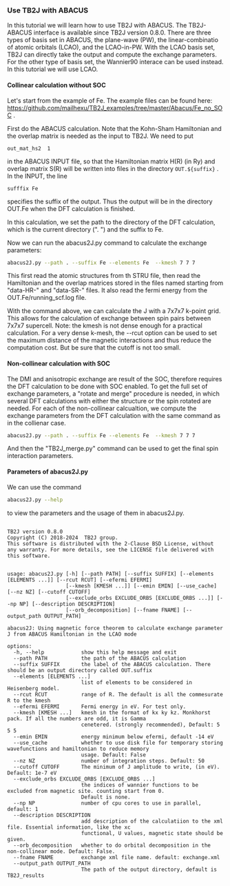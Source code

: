 ### Use TB2J with ABACUS

In this tutorial we will learn how to use TB2J with ABACUS.  The TB2J-ABACUS interface is available since TB2J version 0.8.0. There are three types of basis set in ABACUS, the plane-wave (PW), the linear-combinatio of atomic orbitals (LCAO), and the LCAO-in-PW. With the LCAO basis set, TB2J can directly take the output and compute the exchange parameters. For the other type of basis set, the Wannier90 interace can be used instead.  In this tutorial we will use LCAO. 


#### Collinear calculation without SOC

Let's start from the example of Fe. The example files can be found here: https://github.com/mailhexu/TB2J_examples/tree/master/Abacus/Fe_no_SOC . 

First do the ABACUS calculation. Note that the Kohn-Sham Hamiltonian and the overlap matrix is needed as the input to TB2J. We need to put 

``` 
out_mat_hs2  1 
```

in the ABACUS INPUT file, so that the Hamiltonian matrix H(R) (in Ry) and overlap matrix S(R) will be written into files in the directory `OUT.${suffix}` . In the INPUT, the line

```
sufffix Fe
```

specifies the suffix of the output. Thus the output will be in the directory OUT.Fe when the DFT calculation is finished.

 In this calculation, we set the  path to the directory of the DFT calculation, which is the current directory (". ") and the suffix to Fe. 

Now we can run the abacus2J.py command to calculate the exchange parameters:

```bash
abacus2J.py --path . --suffix Fe --elements Fe  --kmesh 7 7 7
```

This first read the atomic structures from th STRU file,  then read the Hamiltonian and the overlap matrices stored in the files named starting from "data-HR-" and "data-SR-" files.  It also read the fermi energy from the OUT.Fe/running\_scf.log file.  

With the command above, we can calculate the J with a 7x7x7 k-point grid. This allows for the calculation of exchange between spin pairs between 7x7x7 supercell.  Note: the kmesh is not dense enough for a practical calculation. For a very dense k-mesh, the --rcut option can be used to set the maximum distance of the magnetic interactions and thus reduce the computation cost. But be sure that the cutoff is not too small. 

#### Non-collinear calculation with SOC

The DMI and anisotropic exchange are result of the SOC, therefore requires the DFT calculation to be done with SOC enabled. To get the full set of exchange parameters, a "rotate and merge" procedure is needed, in which several DFT calculations with either the structure or the spin rotated are needed. 
For each of the non-collinear calcualtion, we compute the exchange parameters from the DFT calculation with the  same command as in the collienar case. 

```bash
abacus2J.py --path . --suffix Fe --elements Fe  --kmesh 7 7 7
```

And then the "TB2J_merge.py" command can be used to get the final spin interaction parameters. 



#### Parameters of abacus2J.py

We can use the command 

```bash
abacus2J.py --help
```

to view the parameters and the usage of them in abacus2J.py.  

```

TB2J version 0.8.0
Copyright (C) 2018-2024  TB2J group.
This software is distributed with the 2-Clause BSD License, without any warranty. For more details, see the LICENSE file delivered with this software.


usage: abacus2J.py [-h] [--path PATH] [--suffix SUFFIX] [--elements [ELEMENTS ...]] [--rcut RCUT] [--efermi EFERMI]
                   [--kmesh [KMESH ...]] [--emin EMIN] [--use_cache] [--nz NZ] [--cutoff CUTOFF]
                   [--exclude_orbs EXCLUDE_ORBS [EXCLUDE_ORBS ...]] [--np NP] [--description DESCRIPTION]
                   [--orb_decomposition] [--fname FNAME] [--output_path OUTPUT_PATH]

abacus2J: Using magnetic force theorem to calculate exchange parameter J from ABACUS Hamiltonian in the LCAO mode

options:
  -h, --help            show this help message and exit
  --path PATH           the path of the ABACUS calculation
  --suffix SUFFIX       the label of the ABACUS calculation. There should be an output directory called OUT.suffix
  --elements [ELEMENTS ...]
                        list of elements to be considered in Heisenberg model.
  --rcut RCUT           range of R. The default is all the commesurate R to the kmesh
  --efermi EFERMI       Fermi energy in eV. For test only.
  --kmesh [KMESH ...]   kmesh in the format of kx ky kz. Monkhorst pack. If all the numbers are odd, it is Gamma
                        cenetered. (strongly recommended), Default: 5 5 5
  --emin EMIN           energy minimum below efermi, default -14 eV
  --use_cache           whether to use disk file for temporary storing wavefunctions and hamiltonian to reduce memory
                        usage. Default: False
  --nz NZ               number of integration steps. Default: 50
  --cutoff CUTOFF       The minimum of J amplitude to write, (in eV). Default: 1e-7 eV
  --exclude_orbs EXCLUDE_ORBS [EXCLUDE_ORBS ...]
                        the indices of wannier functions to be excluded from magnetic site. counting start from 0.
                        Default is none.
  --np NP               number of cpu cores to use in parallel, default: 1
  --description DESCRIPTION
                        add description of the calculatiion to the xml file. Essential information, like the xc
                        functional, U values, magnetic state should be given.
  --orb_decomposition   whether to do orbital decomposition in the non-collinear mode. Default: False.
  --fname FNAME         exchange xml file name. default: exchange.xml
  --output_path OUTPUT_PATH
                        The path of the output directory, default is TB2J_results
```


